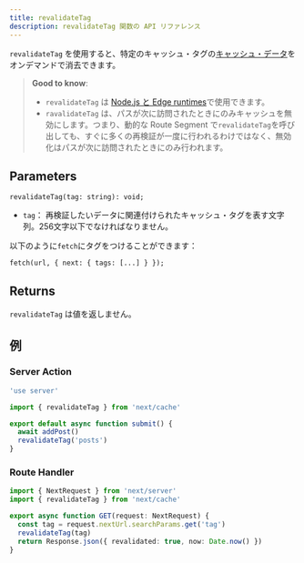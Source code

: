```yaml
---
title: revalidateTag
description: revalidateTag 関数の API リファレンス
---
```


`revalidateTag` を使用すると、特定のキャッシュ・タグの[キャッシュ・データ](/docs/app-router/building-your-application/caching)をオンデマンドで消去できます。

> **Good to know**:
>
> - `revalidateTag` は [Node.js と Edge runtimes](/docs/app-router/building-your-application/rendering/edge-and-nodejs-runtimes)で使用できます。
> - `ravalidateTag` は、パスが次に訪問されたときにのみキャッシュを無効にします。つまり、動的な Route Segment で`revalidateTag`を呼び出しても、すぐに多くの再検証が一度に行われるわけではなく、無効化はパスが次に訪問されたときにのみ行われます。

## Parameters

```tsx
revalidateTag(tag: string): void;
```

- `tag`： 再検証したいデータに関連付けられたキャッシュ・タグを表す文字列。256文字以下でなければなりません。

以下のように`fetch`にタグをつけることができます：

```tsx
fetch(url, { next: { tags: [...] } });
```

## Returns

`revalidateTag` は値を返しません。

## 例

### Server Action

```ts title="app/actions.ts"
'use server'

import { revalidateTag } from 'next/cache'

export default async function submit() {
  await addPost()
  revalidateTag('posts')
}
```

### Route Handler

```ts title="app/api/revalidate/route.ts"
import { NextRequest } from 'next/server'
import { revalidateTag } from 'next/cache'

export async function GET(request: NextRequest) {
  const tag = request.nextUrl.searchParams.get('tag')
  revalidateTag(tag)
  return Response.json({ revalidated: true, now: Date.now() })
}
```
